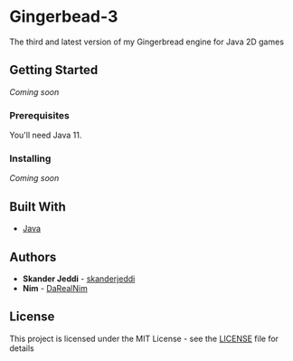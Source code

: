 # Gingerbead-3
The third and latest version of my Gingerbread engine for Java 2D games

## Getting Started

*Coming soon*

### Prerequisites

You'll need Java 11.

### Installing

*Coming soon*

## Built With

* [Java](https://www.java.com/)

## Authors

* **Skander Jeddi** - [skanderjeddi](https://github.com/skanderjeddi)
* **Nim** - [DaRealNim](https://github.com/DaRealNim)

## License

This project is licensed under the MIT License - see the [LICENSE](LICENSE) file for details
